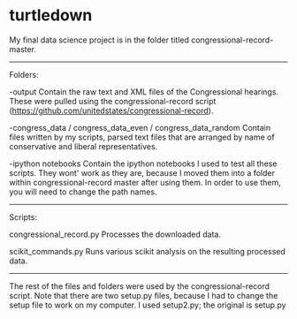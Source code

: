 turtledown
==========

My final data science project is in the folder titled congressional-record-master. 

--------------

Folders:

-output
Contain the raw text and XML files of the Congressional hearings. These
were pulled using the congressional-record script 
(https://github.com/unitedstates/congressional-record).

-congress_data / congress_data_even / congress_data_random
Contain files written by my scripts, parsed text files that are arranged by name of 
conservative and liberal representatives.

-ipython notebooks
Contain the ipython notebooks I used to test all these scripts. They wont' work as they
are, because I moved them into a folder within congressional-record master after using 
them. In order to use them, you will need to change the path names.

--------------

Scripts: 

congressional_record.py
Processes the downloaded data.

scikit_commands.py
Runs various scikit analysis on the resulting processed data.

--------------

The rest of the files and folders were used by the congressional-record script. Note that
there are two setup.py files, because I had to change the setup file to work on my 
computer. I used setup2.py; the original is setup.py